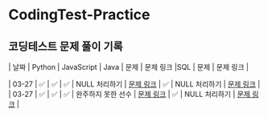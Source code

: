 # CodingTest-Practice
## 코딩테스트 문제 풀이 기록

| 날짜 | Python | JavaScript | Java | 문제 | 문제 링크 |SQL | 문제 | 문제 링크 |

| 03-27 | ✅ | ✅ | ✅ | NULL 처리하기 | [문제 링크](https://school.programmers.co.kr/learn/courses/30/lessons/59410) | ✅ | NULL 처리하기 | [문제 링크](https://school.programmers.co.kr/learn/courses/30/lessons/59410) |
| 03-27 | ✅ | ✅ | ✅ | 완주하지 못한 선수 | [문제 링크](https://school.programmers.co.kr/learn/courses/30/lessons/42576?language=python3) | ✅ | NULL 처리하기 | [문제 링크](https://school.programmers.co.kr/learn/courses/30/lessons/59410) |
